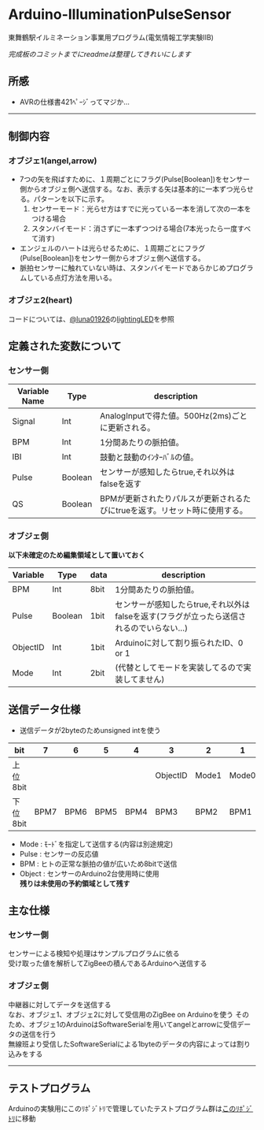 # Arduino-IlluminationPulseSensor
東舞鶴駅イルミネーション事業用プログラム(電気情報工学実験ⅡB)

*完成板のコミットまでにreadmeは整理してきれいにします* 

## 所感
* AVRの仕様書421ﾍﾟｰｼﾞってマジか…

---

## 制御内容
### オブジェ1(angel,arrow)
* 7つの矢を飛ばすために、１周期ごとにフラグ(Pulse[Boolean])をセンサー側からオブジェ側へ送信する。なお、表示する矢は基本的に一本ずつ光らせる。パターンを以下に示す。
  1. センサーモード：光らせ方はすでに光っている一本を消して次の一本をつける場合
  2. スタンバイモード：消さずに一本ずつつける場合(7本光ったら一度すべて消す)
* エンジェルのハートは光らせるために、１周期ごとにフラグ(Pulse[Boolean])をセンサー側からオブジェ側へ送信する。
* 脈拍センサーに触れていない時は、スタンバイモードであらかじめプログラムしている点灯方法を用いる。

### オブジェ2(heart)
コードについては、[@luna01926](https://github.com/luna01926)の[lightingLED](https://github.com/luna01926/lightingLED)を参照

## 定義された変数について
### センサー側

Variable Name   | Type    |  description
----------------|---------|-----------------------
Signal          | Int     | AnalogInputで得た値。500Hz(2ms)ごとに更新される。
BPM             | Int     | 1分間あたりの脈拍値。
IBI             | Int     | 鼓動と鼓動のｲﾝﾀｰﾊﾞﾙの値。
Pulse           | Boolean | センサーが感知したらtrue,それ以外はfalseを返す
QS              | Boolean | BPMが更新されたりパルスが更新されるたびにtrueを返す。リセット時に使用する。

### オブジェ側  
**以下未確定のため編集領域として置いておく**  

Variable| Type    | data | description
--------|---------|------|-----------------------
BPM     | Int     | 8bit | 1分間あたりの脈拍値。
Pulse   | Boolean | 1bit | センサーが感知したらtrue,それ以外はfalseを返す(フラグが立ったら送信されるのでいらない…)
ObjectID| Int     | 1bit | Arduinoに対して割り振られたID、0 or 1
Mode    | Int     | 2bit | (代替としてモードを実装してるので実装してません)

## 送信データ仕様

* 送信データが2byteのためunsigned intを使う

bit       | 7 | 6 | 5 | 4 | 3 | 2 | 1 | 0
----------|------|------|------|------|------|-------|-------|-----
上位8bit  |      |      |      |      | ObjectID | Mode1 | Mode0 | Pulse0
下位8bit  | BPM7 | BPM6 | BPM5 | BPM4 | BPM3 | BPM2 | BPM1 | BPM0

* Mode : ﾓｰﾄﾞを指定して送信する(内容は別途規定)
* Pulse : センサーの反応値
* BPM : ヒトの正常な脈拍の値が広いため8bitで送信
* Object : センサーのArduino2台使用時に使用  
**残りは未使用の予約領域として残す**

## 主な仕様  
### センサー側  
センサーによる検知や処理はサンプルプログラムに依る  
受け取った値を解析してZigBeeの積んであるArduinoへ送信する  

### オブジェ側
中継器に対してデータを送信する  
なお、オブジェ1、オブジェ2に対して受信用のZigBee on Arduinoを使う
そのため、オブジェ1のArduinoはSoftwareSerialを用いてangelとarrowに受信データの送信を行う  
無線班より受信したSoftwareSerialによる1byteのデータの内容によっては割り込みをする

---

## テストプログラム
Arduinoの実験用にこのﾘﾎﾟｼﾞﾄﾘで管理していたテストプログラム群は[このﾘﾎﾟｼﾞﾄﾘ](https://github.com/ShuftBK/Arduino-TestPrograms)に移動
